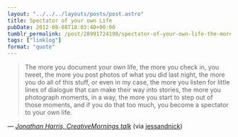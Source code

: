 ```yaml
---
layout: "../../../layouts/posts/post.astro"
title: Spectator of your own Life
pubDate: 2012-08-08T18:03:40+00:00
tumblr_permalink: /post/28991724198/spectator-of-your-own-life-the-more-you-document
tags: ["linklog"]
format: "quote"
---
```


> The more you document your own life, the more you check in, you tweet, the more you post photos of what you did last night, the more you do all of this stuff, or even in my case, the more you listen for little lines of dialogue that can make their way into stories, the more you photograph moments, in a way, the more you start to step out of those moments, and if you do that too much, you become a spectator to your own life.

— <cite>[Jonathan Harris, _CreativeMornings talk_](http://www.swiss-miss.com/2012/08/spectator-of-your-own-life.html)</cite> (via <a href="http://tumblr.nickandjess.co.uk/">jessandnick</a>)
